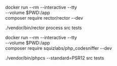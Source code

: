 docker run --rm --interactive --tty \
--volume $PWD:/app \
composer require rector/rector --dev

./vendor/bin/rector process src tests

docker run --rm --interactive --tty \
--volume $PWD:/app \
composer require squizlabs/php_codesniffer --dev

./vendor/bin/phpcs --standard=PSR12 src tests
